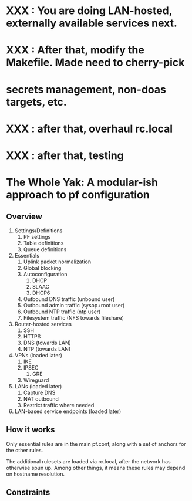 # XXX : You are doing LAN-hosted, externally available services next.
# XXX : After that, modify the Makefile. Made need to cherry-pick
# secrets management, non-doas targets, etc.
# XXX : after that, overhaul rc.local
# XXX : after that, testing

# The Whole Yak: A modular-ish approach to pf configuration

## Overview

1. Settings/Definitions
    1. PF settings
    1. Table definitions
    1. Queue definitions
1. Essentials
    1. Uplink packet normalization
    1. Global blocking
    1. Autoconfiguration
        1. DHCP
        1. SLAAC
        1. DHCP6
    1. Outbound DNS traffic (unbound user)
    1. Outbound admin traffic (sysop+root user)
    1. Outbound NTP traffic (ntp user)
    1. Filesystem traffic (NFS towards fileshare)
1. Router-hosted services
    1. SSH
    1. HTTPS
    1. DNS (towards LAN)
    1. NTP (towards LAN)
1. VPNs (loaded later)
    1. IKE
    1. IPSEC
        1. GRE
    1. Wireguard
1. LANs (loaded later)
    1. Capture DNS
    1. NAT outbound
    1. Restrict traffic where needed
1. LAN-based service endpoints (loaded later)

## How it works

Only essential rules are in the main pf.conf, along with a set of
anchors for the other rules.

The additional rulesets are loaded via rc.local, after the network has
otherwise spun up. Among other things, it means these rules may depend
on hostname resolution.

## Constraints


